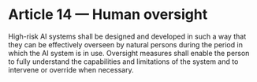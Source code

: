 # Article 14 — Human oversight

High-risk AI systems shall be designed and developed in such a way that they can be effectively overseen by natural persons during the period in which the AI system is in use. Oversight measures shall enable the person to fully understand the capabilities and limitations of the system and to intervene or override when necessary.
